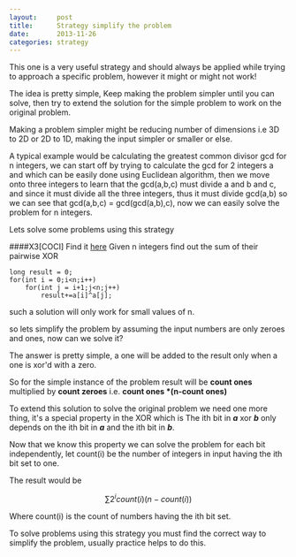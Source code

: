 ```yaml
---
layout:     post
title:      Strategy simplify the problem
date:       2013-11-26
categories: strategy
---
```

This one is a very useful strategy and should always be applied while trying to approach a specific problem, however it might or might not work!

The idea is pretty simple, Keep making the problem simpler until you can solve, then try to extend the solution for the simple problem to work on the original problem.

Making a problem simpler might be reducing number of dimensions i.e 3D to 2D or 2D to 1D, making the input simpler or smaller or else.

A typical example would be calculating the greatest common divisor gcd for n integers, we can start off by trying to calculate the gcd for 2 integers a and which can be easily done using Euclidean algorithm, then we move onto three integers to learn that the gcd(a,b,c) must divide a and b and c, and since it must divide all the three integers, thus it must divide gcd(a,b) so we can see that gcd(a,b,c) = gcd(gcd(a,b),c), now we can easily solve the problem for n integers.

Lets solve some problems using this strategy

####X3[COCI] Find it [here](http://www.hsin.hr/2012/coci/contest1_tasks.pdf)
Given n integers find out the sum of their pairwise XOR

~~~
long result = 0;
for(int i = 0;i<n;i++)
    for(int j = i+1;j<n;j++)
        result+=a[i]^a[j];
~~~

such a solution will only work for small values of n.

so lets simplify the problem by assuming the input numbers are only zeroes and ones, now can we solve it?

The answer is pretty simple, a one will be added to the result only when a one is xor'd with a zero.

So for the simple instance of the problem result will be **count ones** multiplied by **count zeroes** i.e. **count ones \*(n-count ones)**

To extend this solution to solve the original problem we need one more thing, it's a special property in the XOR which is
The ith bit in ***a*** xor ***b*** only depends on the ith bit in ***a*** and the ith bit in ***b***.

Now that we know this property we can solve the problem for each bit independently, let count(i) be the number of integers in input having the ith bit set to one.

The result would be

$$ \sum 2^{i}count(i)(n-count(i)) $$

Where count(i) is the count of numbers having the ith bit set.

To solve problems using this strategy you must find the correct way to simplify the problem, usually practice helps to do this.

